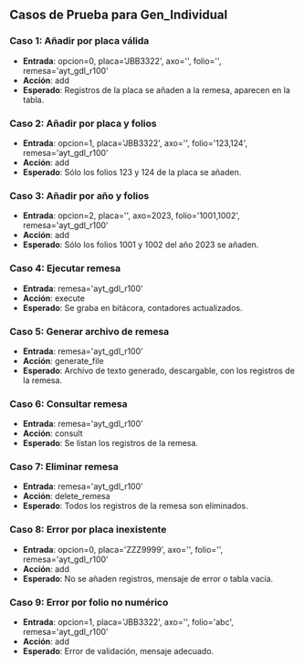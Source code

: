 ## Casos de Prueba para Gen_Individual

### Caso 1: Añadir por placa válida
- **Entrada**: opcion=0, placa='JBB3322', axo='', folio='', remesa='ayt_gdl_r100'
- **Acción**: add
- **Esperado**: Registros de la placa se añaden a la remesa, aparecen en la tabla.

### Caso 2: Añadir por placa y folios
- **Entrada**: opcion=1, placa='JBB3322', axo='', folio='123,124', remesa='ayt_gdl_r100'
- **Acción**: add
- **Esperado**: Sólo los folios 123 y 124 de la placa se añaden.

### Caso 3: Añadir por año y folios
- **Entrada**: opcion=2, placa='', axo=2023, folio='1001,1002', remesa='ayt_gdl_r100'
- **Acción**: add
- **Esperado**: Sólo los folios 1001 y 1002 del año 2023 se añaden.

### Caso 4: Ejecutar remesa
- **Entrada**: remesa='ayt_gdl_r100'
- **Acción**: execute
- **Esperado**: Se graba en bitácora, contadores actualizados.

### Caso 5: Generar archivo de remesa
- **Entrada**: remesa='ayt_gdl_r100'
- **Acción**: generate_file
- **Esperado**: Archivo de texto generado, descargable, con los registros de la remesa.

### Caso 6: Consultar remesa
- **Entrada**: remesa='ayt_gdl_r100'
- **Acción**: consult
- **Esperado**: Se listan los registros de la remesa.

### Caso 7: Eliminar remesa
- **Entrada**: remesa='ayt_gdl_r100'
- **Acción**: delete_remesa
- **Esperado**: Todos los registros de la remesa son eliminados.

### Caso 8: Error por placa inexistente
- **Entrada**: opcion=0, placa='ZZZ9999', axo='', folio='', remesa='ayt_gdl_r100'
- **Acción**: add
- **Esperado**: No se añaden registros, mensaje de error o tabla vacía.

### Caso 9: Error por folio no numérico
- **Entrada**: opcion=1, placa='JBB3322', axo='', folio='abc', remesa='ayt_gdl_r100'
- **Acción**: add
- **Esperado**: Error de validación, mensaje adecuado.
